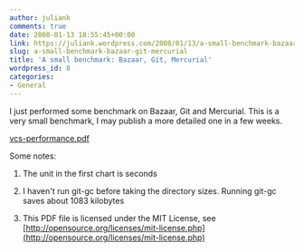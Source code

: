```yaml
---
author: juliank
comments: true
date: 2008-01-13 18:55:45+00:00
link: https://juliank.wordpress.com/2008/01/13/a-small-benchmark-bazaar-git-mercurial/
slug: a-small-benchmark-bazaar-git-mercurial
title: 'A small benchmark: Bazaar, Git, Mercurial'
wordpress_id: 8
categories:
- General
---
```


I just performed some benchmark on Bazaar, Git and Mercurial. This is a very small benchmark, I may publish a more detailed one in a few weeks.

[vcs-performance.pdf](http://juliank.files.wordpress.com/2008/01/vcs-performance.pdf)

Some notes:



	
  1. The unit in the first chart is seconds

	
  2. I haven't run git-gc before taking the directory sizes. Running git-gc saves about 1083 kilobytes

	
  3. This PDF file is licensed under the MIT License, see [http://opensource.org/licenses/mit-license.php](http://opensource.org/licenses/mit-license.php)


